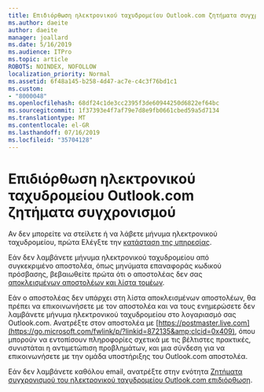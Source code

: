 ```yaml
---
title: Επιδιόρθωση ηλεκτρονικού ταχυδρομείου Outlook.com ζητήματα συγχρονισμού
ms.author: daeite
author: daeite
manager: joallard
ms.date: 5/16/2019
ms.audience: ITPro
ms.topic: article
ROBOTS: NOINDEX, NOFOLLOW
localization_priority: Normal
ms.assetid: 6f48a145-b258-4d47-ac7e-c4c3f76bd1c1
ms.custom:
- "8000048"
ms.openlocfilehash: 68df24c1de3cc2395f3de60944250d6822ef64bc
ms.sourcegitcommit: 1f37393e4f7af79e7d8e9fb0661cbed59a5d7134
ms.translationtype: MT
ms.contentlocale: el-GR
ms.lasthandoff: 07/16/2019
ms.locfileid: "35704128"
---
```

# <a name="fix-outlookcom-email-sync-issues"></a>Επιδιόρθωση ηλεκτρονικού ταχυδρομείου Outlook.com ζητήματα συγχρονισμού

Αν δεν μπορείτε να στείλετε ή να λάβετε μήνυμα ηλεκτρονικού ταχυδρομείου, πρώτα Ελέγξτε την [κατάσταση της υπηρεσίας](https://go.microsoft.com/fwlink/p/?linkid=837482&amp;clcid=0x409).
  
Εάν δεν λαμβάνετε μήνυμα ηλεκτρονικού ταχυδρομείου από συγκεκριμένο αποστολέα, όπως μηνύματα επαναφοράς κωδικού πρόσβασης, βεβαιωθείτε πρώτα ότι ο αποστολέας δεν σας [αποκλεισμένων αποστολέων και λίστα τομέων](https://outlook.live.com/mail/options/mail/junkEmail/blockedSendersAndDomains).
  
Εάν ο αποστολέας δεν υπάρχει στη λίστα αποκλεισμένων αποστολέων, θα πρέπει να επικοινωνήσετε με τον αποστολέα και να τους ενημερώσετε δεν λαμβάνετε μήνυμα ηλεκτρονικού ταχυδρομείου στο λογαριασμό σας Outlook.com. Ανατρέξτε στον αποστολέα με [https://postmaster.live.com](https://go.microsoft.com/fwlink/p/?linkid=872135&amp;clcid=0x409), όπου μπορούν να εντοπίσουν πληροφορίες σχετικά με τις βέλτιστες πρακτικές, συνιστάται η αντιμετώπιση προβλημάτων, και μια σύνδεση για να επικοινωνήσετε με την ομάδα υποστήριξης του Outlook.com αποστολέα.
  
Εάν δεν λαμβάνετε καθόλου email, ανατρέξτε στην ενότητα [Ζητήματα συγχρονισμού του ηλεκτρονικού ταχυδρομείου Outlook.com επιδιόρθωση](https://support.office.com/article/d39e3341-8d79-4bf1-b3c7-ded602233642?wt.mc_id=Office_Outlook_com_Alchemy).